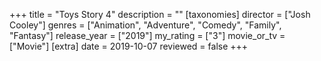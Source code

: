 +++
title = "Toys Story 4"
description = ""
[taxonomies]
director = ["Josh Cooley"] 
genres = ["Animation", "Adventure", "Comedy", "Family", "Fantasy"]
release_year = ["2019"]
my_rating = ["3"]
movie_or_tv = ["Movie"]
[extra]
date = 2019-10-07
reviewed = false
+++

